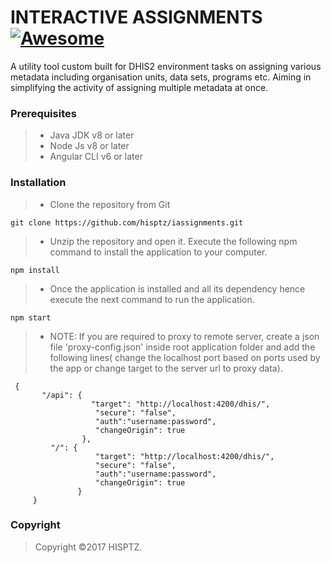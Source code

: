 
# INTERACTIVE ASSIGNMENTS[![Awesome](https://cdn.rawgit.com/sindresorhus/awesome/d7305f38d29fed78fa85652e3a63e154dd8e8829/media/badge.svg)](https://github.com/sindresorhus/awesome)

A utility tool custom built for DHIS2 environment tasks on assigning various metadata including organisation units, data sets, programs etc. Aiming in simplifying the activity of assigning multiple metadata at once.   

### Prerequisites
>- Java JDK v8 or later
>- Node Js v8 or later
>- Angular CLI v6 or later

### Installation

> * Clone the repository from Git
```angularjs
git clone https://github.com/hisptz/iassignments.git
```
> * Unzip the repository and open it. Execute the following npm command to install the application to your computer.
```angularjs
npm install
```
> * Once the application is installed and all its dependency hence execute the next command to run the application. 
```angularjs
npm start
```
> * NOTE: If you are required to proxy to remote server, create a json file 'proxy-config.json' inside root application folder and add the following lines( change the localhost port based on ports used by the app or change target to the server url to proxy data).
```angularjs
 {
       "/api": {
                  "target": "http://localhost:4200/dhis/",
                   "secure": "false",
                   "auth":"username:password",
                   "changeOrigin": true
                },
         "/": {
                   "target": "http://localhost:4200/dhis/",
                   "secure": "false",
                   "auth":"username:password",
                   "changeOrigin": true
               }
     }
```

### Copyright

>Copyright ©2017 HISPTZ.
